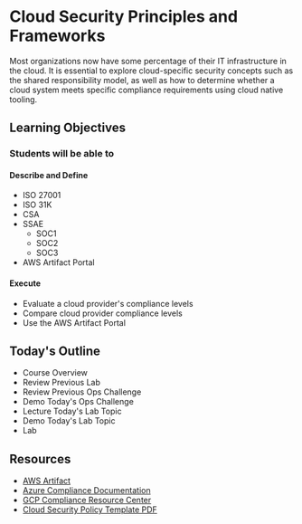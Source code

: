# Cloud Security Principles and Frameworks

Most organizations now have some percentage of their IT infrastructure in the cloud. It is essential to explore cloud-specific security concepts such as the shared responsibility model, as well as how to determine whether a cloud system meets specific compliance requirements using cloud native tooling.

## Learning Objectives

### Students will be able to

#### Describe and Define

- ISO 27001
- ISO 31K
- CSA
- SSAE
  - SOC1
  - SOC2
  - SOC3
- AWS Artifact Portal

#### Execute

- Evaluate a cloud provider's compliance levels
- Compare cloud provider compliance levels
- Use the AWS Artifact Portal

## Today's Outline

- Course Overview
- Review Previous Lab
- Review Previous Ops Challenge
- Demo Today's Ops Challenge
- Lecture Today's Lab Topic
- Demo Today's Lab Topic
- Lab

## Resources

- [AWS Artifact](https://aws.amazon.com/artifact/)
- [Azure Compliance Documentation](https://docs.microsoft.com/en-us/azure/compliance/)
- [GCP Compliance Resource Center](https://cloud.google.com/security/compliance/)
- [Cloud Security Policy Template PDF](https://www.icloud.com/iclouddrive/0E1ux7MCK6hvgjOO9NeSAJGYA#Cloud_security_policy_template)
